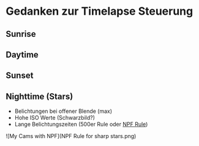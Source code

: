 # Gedanken zur Timelapse Steuerung

## Sunrise

## Daytime

## Sunset

## Nighttime (Stars)

* Belichtungen bei offener Blende (max)
* Hohe ISO Werte (Schwarzbild?)
* Lange Belichtungszeiten (500er Rule oder [NPF Rule](https://petapixel.com/2017/04/07/npf-rule-formula-sharp-star-photos-every-time/))

![My Cams with NPF](NPF Rule for sharp stars.png)
